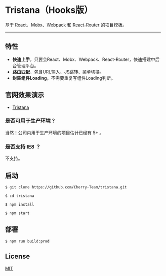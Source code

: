 # Tristana（Hooks版）

基于 [React](https://github.com/facebook/react)、[Mobx](https://github.com/mobxjs/mobx)、[Webpack](https://github.com/webpack/webpack) 和 [React-Router](https://github.com/ReactTraining/react-router) 的项目模板。

---

## 特性
* **快速上手**，只要会React、Mobx、Webpack、React-Router，快速搭建中后台管理平台。
* **路由匹配**，包含URL输入、JS跳转、菜单切换。
* **封装组件Loading**，不需要重复写组件Loading判断。

## 官网效果演示
* [Tristana](https://order.downfuture.com/)

### 是否可用于生产环境？
当然！公司内用于生产环境的项目估计已经有 5+ 。

### 是否支持 IE8 ？
不支持。

## 启动
```
$ git clone https://github.com/Cherry-Team/tristana.git

$ cd tristana

$ npm install

$ npm start
```

## 部署
```
$ npm run build:prod
```

## License

[MIT](https://tldrlegal.com/license/mit-license)

